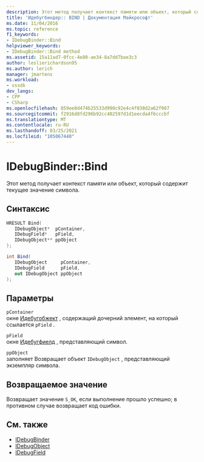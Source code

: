 ```yaml
---
description: Этот метод получает контекст памяти или объект, который содержит текущее значение символа.
title: 'Идебугбиндер:: BIND | Документация Майкрософт'
ms.date: 11/04/2016
ms.topic: reference
f1_keywords:
- IDebugBinder::Bind
helpviewer_keywords:
- IDebugBinder::Bind method
ms.assetid: 15a11ad7-0fcc-4e80-ae34-8a7dd7bae3c3
author: leslierichardson95
ms.author: lerich
manager: jmartens
ms.workload:
- vssdk
dev_langs:
- CPP
- CSharp
ms.openlocfilehash: 859ee8d474b25533d990c92e4c4f038d2a62f987
ms.sourcegitcommit: f2916d8fd296b92cc402597d1d1eecda4f6cccbf
ms.translationtype: MT
ms.contentlocale: ru-RU
ms.lasthandoff: 03/25/2021
ms.locfileid: "105067440"
---
```

# <a name="idebugbinderbind"></a>IDebugBinder::Bind
Этот метод получает контекст памяти или объект, который содержит текущее значение символа.

## <a name="syntax"></a>Синтаксис

```cpp
HRESULT Bind( 
   IDebugObject*  pContainer,
   IDebugField*   pField,
   IDebugObject** ppObject
);
```

```csharp
int Bind(
   IDebugObject     pContainer,
   IDebugField      pField,
   out IDebugObject ppObject
);
```

## <a name="parameters"></a>Параметры
`pContainer`\
окне [Идебугобжект](../../../extensibility/debugger/reference/idebugobject.md) , содержащий дочерний элемент, на который ссылается `pField` .

`pField`\
окне [Идебугфиелд](../../../extensibility/debugger/reference/idebugfield.md) , представляющий символ.

`ppObject`\
заполняет Возвращает объект `IDebugObject` , представляющий экземпляр символа.

## <a name="return-value"></a>Возвращаемое значение
 Возвращает значение `S_OK`, если выполнение прошло успешно; в противном случае возвращает код ошибки.

## <a name="see-also"></a>См. также
- [IDebugBinder](../../../extensibility/debugger/reference/idebugbinder.md)
- [IDebugObject](../../../extensibility/debugger/reference/idebugobject.md)
- [IDebugField](../../../extensibility/debugger/reference/idebugfield.md)

